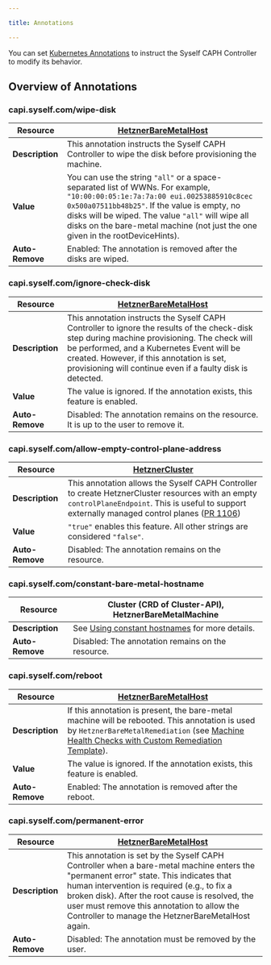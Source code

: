 ```yaml
---

title: Annotations

---
```


You can set [Kubernetes Annotations](https://kubernetes.io/docs/concepts/overview/working-with-objects/annotations/) to instruct the Syself CAPH Controller to modify its behavior.

## Overview of Annotations

### capi.syself.com/wipe-disk

| **Resource**    | [HetznerBareMetalHost](/docs/caph/03-reference/05-hetzner-bare-metal-host.md)                                                                                                                                                                                                                                       |
| --------------- | ------------------------------------------------------------------------------------------------------------------------------------------------------------------------------------------------------------------------------------------------------------------------------------------------------------------- |
| **Description** | This annotation instructs the Syself CAPH Controller to wipe the disk before provisioning the machine.                                                                                                                                                                                                              |
| **Value**       | You can use the string `"all"` or a space-separated list of WWNs. For example, `"10:00:00:05:1e:7a:7a:00 eui.00253885910c8cec 0x500a07511bb48b25"`. If the value is empty, no disks will be wiped. The value `"all"` will wipe all disks on the bare-metal machine (not just the one given in the rootDeviceHints). |
| **Auto-Remove** | Enabled: The annotation is removed after the disks are wiped.                                                                                                                                                                                                                                                       |

### capi.syself.com/ignore-check-disk

| **Resource**    | [HetznerBareMetalHost](/docs/caph/03-reference/05-hetzner-bare-metal-host.md)                                                                                                                                                                                                                         |
| --------------- | ----------------------------------------------------------------------------------------------------------------------------------------------------------------------------------------------------------------------------------------------------------------------------------------------------- |
| **Description** | This annotation instructs the Syself CAPH Controller to ignore the results of the check-disk step during machine provisioning. The check will be performed, and a Kubernetes Event will be created. However, if this annotation is set, provisioning will continue even if a faulty disk is detected. |
| **Value**       | The value is ignored. If the annotation exists, this feature is enabled.                                                                                                                                                                                                                              |
| **Auto-Remove** | Disabled: The annotation remains on the resource. It is up to the user to remove it.                                                                                                                                                                                                                  |

### capi.syself.com/allow-empty-control-plane-address

| **Resource**    | [HetznerCluster](/docs/caph/03-reference/02-hetzner-cluster.md)                                                            |
| --------------- | -------------------------------------------------------------------------------------------------------------------------- |
| **Description** | This annotation allows the Syself CAPH Controller to create HetznerCluster resources with an empty `controlPlaneEndpoint`. This is useful to support externally managed control planes ([PR 1106](https://github.com/syself/cluster-api-provider-hetzner/pull/1106)) |
| **Value**       | `"true"` enables this feature. All other strings are considered `"false"`.                                                 |
| **Auto-Remove** | Disabled: The annotation remains on the resource.                                                                          |

### capi.syself.com/constant-bare-metal-hostname

| **Resource**    | Cluster (CRD of Cluster-API), HetznerBareMetalMachine                                                        |
| --------------- | ------------------------------------------------------------------------------------------------------------ |
| **Description** | See [Using constant hostnames](/docs/caph/02-topics/05-baremetal/04-constant-hostnames.md) for more details. |
| **Auto-Remove** | Disabled: The annotation remains on the resource.                                                            |

### capi.syself.com/reboot

| **Resource**    | [HetznerBareMetalHost](/docs/caph/03-reference/05-hetzner-bare-metal-host.md)                                                                                                                                                                                 |
| --------------- | ------------------------------------------------------------------------------------------------------------------------------------------------------------------------------------------------------------------------------------------------------------- |
| **Description** | If this annotation is present, the bare-metal machine will be rebooted. This annotation is used by `HetznerBareMetalRemediation` (see [Machine Health Checks with Custom Remediation Template](/docs/caph/02-topics/06-advanced/04-custom-templates-mhc.md)). |
| **Value**       | The value is ignored. If the annotation exists, this feature is enabled.                                                                                                                                                                                      |
| **Auto-Remove** | Enabled: The annotation is removed after the reboot.                                                                                                                                                                                                          |

### capi.syself.com/permanent-error

| **Resource**    | [HetznerBareMetalHost](/docs/caph/03-reference/05-hetzner-bare-metal-host.md)                                                                                                                                                                                                                                                                |
| --------------- | -------------------------------------------------------------------------------------------------------------------------------------------------------------------------------------------------------------------------------------------------------------------------------------------------------------------------------------------- |
| **Description** | This annotation is set by the Syself CAPH Controller when a bare-metal machine enters the "permanent error" state. This indicates that human intervention is required (e.g., to fix a broken disk). After the root cause is resolved, the user must remove this annotation to allow the Controller to manage the HetznerBareMetalHost again. |
| **Auto-Remove** | Disabled: The annotation must be removed by the user.                                                                                                                                                                                                                                                                                        |
